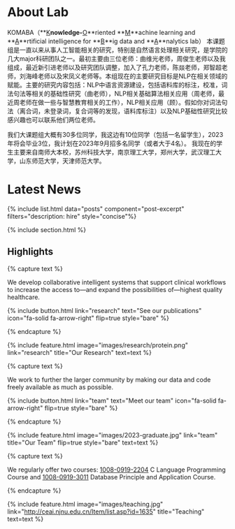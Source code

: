 ---
---

# About Lab

KOMABA（**<u>K</u>**nowledge-**<u>O</u>**riented **<u>M</u>**achine learning and **<u>A</u>**rtificial intelligence for **<u>B</u>**ig data and **<u>A</u>**nalytics lab）
本课题组是一直以来从事人工智能相关的研究，特别是自然语言处理相关研究，是学院的几大major科研团队之一。最初主要由三位老师：曲维光老师，周俊生老师以及我组成，最近新引进老师以及研究团队调整，加入了孔力老师，陈燚老师，郑智超老师，刘海峰老师以及宋凤义老师等。本组现在的主要研究目标是NLP在相关领域的赋能。主要的研究内容包括：NLP中语言资源建设，包括语料库的标注，校准，词法句法等相关的基础性研究（曲老师），NLP相关基础算法相关应用（周老师，最近周老师在做一些与智慧教育相关的工作），NLP相关应用（顾）。假如你对词法句法（离合词，未登录词，复合词等的发现，语料库标注）以及NLP基础性研究比较感兴趣也可以联系他们两位老师。

我们大课题组大概有30多位同学，我这边有10位同学（包括一名留学生），2023年将会毕业3位，我计划在2023年9月招多名同学（或者大于4名）。
我现在的学生主要来自南师大本校，苏州科技大学，南京理工大学，郑州大学，武汉理工大学，山东师范大学，天津师范大学。

# Latest News

{% include list.html data="posts" component="post-excerpt" filters="description: hire" style="concise"%}

{% include section.html %}



## Highlights

{% capture text %}

We develop collaborative intelligent systems that support clinical workflows to increase the access to—and expand the possibilities of—highest quality healthcare.

{%
  include button.html
  link="research"
  text="See our publications"
  icon="fa-solid fa-arrow-right"
  flip=true
  style="bare"
%}

{% endcapture %}

{%
  include feature.html
  image="images/research/protein.png"
  link="research"
  title="Our Research"
  text=text
%}

{% capture text %}

We work to further the larger community by making our data and code freely available as much as possible.

{%
  include button.html
  link="team"
  text="Meet our team"
  icon="fa-solid fa-arrow-right"
  flip=true
  style="bare"
%}

{% endcapture %}

{%
  include feature.html
  image="images/2023-graduate.jpg"
  link="team"
  title="Our Team"
  flip=true
  style="bare"
  text=text
%}

{% capture text %}

We regularly offer two courses: [1008-0919-2204](https://github.com/komaba461/C2022FALL) C Language Programming Course and [1008-0919-3011](https://github.com/komaba461/DB2022FALL) Database Principle and Application Course.

<!-- {%
  include button.html
  link=""
  text="Teaching"
  icon="fa-solid fa-arrow-right"
  flip=true
  style="bare"
%} -->

{% endcapture %}

{%
  include feature.html
  image="images/teaching.jpg"
  link="http://ceai.njnu.edu.cn/Item/list.asp?id=1635"
  title="Teaching"
  text=text
%}
